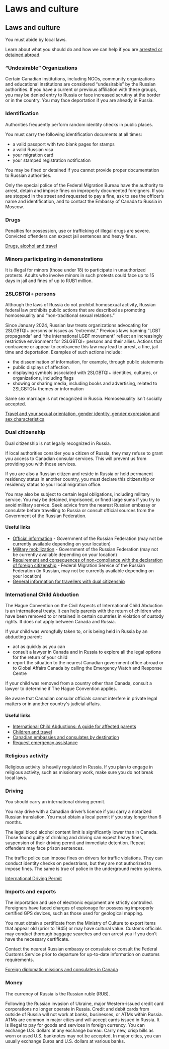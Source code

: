 # Laws and culture

## Laws and culture

You must abide by local laws.

Learn about what you should do and how we can help if you are [arrested or detained abroad](http://travel.gc.ca/assistance/emergency-info/arrest-detention).

### “Undesirable” Organizations

Certain Canadian institutions, including NGOs, community organizations and educational institutions are considered “undesirable” by the Russian authorities. If you have a current or previous affiliation with these groups, you may be denied entry to Russia or face increased scrutiny at the border or in the country. You may face deportation if you are already in Russia.

### Identification

Authorities frequently perform random identity checks in public places.

You must carry the following identification documents at all times:

* a valid passport with two blank pages for stamps
* a valid Russian visa
* your migration card
* your stamped registration notification

You may be fined or detained if you cannot provide proper documentation to Russian authorities.

Only the special police of the Federal Migration Bureau have the authority to arrest, detain and impose fines on improperly documented foreigners. If you are stopped in the street and requested to pay a fine, ask to see the officer’s name and identification, and to contact the Embassy of Canada to Russia in Moscow.

### Drugs

Penalties for possession, use or trafficking of illegal drugs are severe. Convicted offenders can expect jail sentences and heavy fines.

[Drugs, alcohol and travel](https://travel.gc.ca/travelling/health-safety/drugs)

### Minors participating in demonstrations

It is illegal for minors (those under 18) to participate in unauthorized protests. Adults who involve minors in such protests could face up to 15 days in jail and fines of up to RUB1 million.

### 2SLGBTQI+ persons

Although the laws of Russia do not prohibit homosexual activity, Russian federal law prohibits public actions that are described as promoting homosexuality and “non-traditional sexual relations.”

Since January 2024, Russian law treats organizations advocating for 2SLGBTQI+ persons or issues as “extremist.” Previous laws banning “LGBT propaganda” and “the international LGBT movement” reflect an increasingly restrictive environment for 2SLGBTQI+ persons and their allies. Actions that contravene or appear to contravene this law may lead to arrest, a fine, jail time and deportation. Examples of such actions include:

* the dissemination of information, for example, through public statements
* public displays of affection.
* displaying symbols associated with 2SLGBTQI+ identities, cultures, or organizations, including flags
* showing or sharing media, including books and advertising, related to 2SLGBTQI+ themes or information

Same sex marriage is not recognized in Russia. Homosexuality isn’t socially accepted.

[Travel and your sexual orientation, gender identity, gender expression and sex characteristics](https://travel.gc.ca/travelling/health-safety/lgbt-travel)

### Dual citizenship

Dual citizenship is not legally recognized in Russia.

If local authorities consider you a citizen of Russia, they may refuse to grant you access to Canadian consular services. This will prevent us from providing you with those services.

If you are also a Russian citizen and reside in Russia or hold permanent residency status in another country, you must declare this citizenship or residency status to your local migration office.

You may also be subject to certain legal obligations, including military service. You may be detained, imprisoned, or fined large sums if you try to avoid military service. Seek advice from the nearest Russian embassy or consulate before travelling to Russia or consult official sources from the Government of the Russian Federation.

#### Useful links

* [Official information](http://government.ru/) - Government of the Russian Federation (may not be currently available depending on your location)
* [Military mobilization](http://www.mil.ru/) - Government of the Russian Federation (may not be currently available depending on your location)
* [Requirement and consequences of non-compliance with the declaration of foreign citizenship](https://xn--b1aew.xn--p1ai/mvd/structure1/Glavnie_upravlenija/guvm) - Federal Migration Service of the Russian Federation (in Russian, may not be currently available depending on your location)
* [General information for travellers with dual citizenship](https://travel.gc.ca/travelling/documents/dual-citizenship)



### International Child Abduction

The Hague Convention on the Civil Aspects of International Child Abduction is an international treaty. It can help parents with the return of children who have been removed to or retained in certain countries in violation of custody rights. It does not apply between Canada and Russia.

If your child was wrongfully taken to, or is being held in Russia by an abducting parent:

* act as quickly as you can
* consult a lawyer in Canada and in Russia to explore all the legal options for the return of your child
* report the situation to the nearest Canadian government office abroad or to Global Affairs Canada by calling the Emergency Watch and Response Centre

If your child was removed from a country other than Canada, consult a lawyer to determine if The Hague Convention applies.

Be aware that Canadian consular officials cannot interfere in private legal matters or in another country's judicial affairs.

#### Useful links

* [International Child Abductions: A guide for affected parents](https://travel.gc.ca/travelling/publications/international-child-abductions)
* [Children and travel](https://travel.gc.ca/travelling/children)
* [Canadian embassies and consulates by destination](https://travel.gc.ca/assistance/embassies-consulates)
* [Request emergency assistance](https://travel.gc.ca/assistance/emergency-assistance)

### Religious activity

Religious activity is heavily regulated in Russia. If you plan to engage in religious activity, such as missionary work, make sure you do not break local laws.

### Driving

You should carry an international driving permit.

You may drive with a Canadian driver’s licence if you carry a notarized Russian translation. You must obtain a local permit if you stay longer than 6 months.

The legal blood alcohol content limit is significantly lower than in Canada. Those found guilty of drinking and driving can expect heavy fines, suspension of their driving permit and immediate detention. Repeat offenders may face prison sentences.

The traffic police can impose fines on drivers for traffic violations. They can conduct identity checks on pedestrians, but they are not authorized to impose fines. The same is true of police in the underground metro systems.

[International Driving Permit](https://travel.gc.ca/travelling/documents/international-driving-permit)

### Imports and exports

The importation and use of electronic equipment are strictly controlled. Foreigners have faced charges of espionage for possessing improperly certified GPS devices, such as those used for geological mapping.

You must obtain a certificate from the Ministry of Culture to export items that appear old (prior to 1945) or may have cultural value. Customs officials may conduct thorough baggage searches and can arrest you if you don’t have the necessary certificate.

Contact the nearest Russian embassy or consulate or consult the Federal Customs Service prior to departure for up-to-date information on customs requirements.

[Foreign diplomatic missions and consulates in Canada](http://www.international.gc.ca/protocol-protocole/reps.aspx?lang=eng)

### Money

The currency of Russia is the Russian ruble (RUB).

Following the Russian invasion of Ukraine, major Western-issued credit card corporations no longer operate in Russia. Credit and debit cards from outside of Russia will not work at banks, businesses, or ATMs within Russia. ATMs are common in major cities and will accept cards issued in Russia. It is illegal to pay for goods and services in foreign currency. You can exchange U.S. dollars at any exchange bureau. Carry new, crisp bills as worn or used U.S. banknotes may not be accepted. In major cities, you can usually exchange Euros and U.S. dollars at various banks.